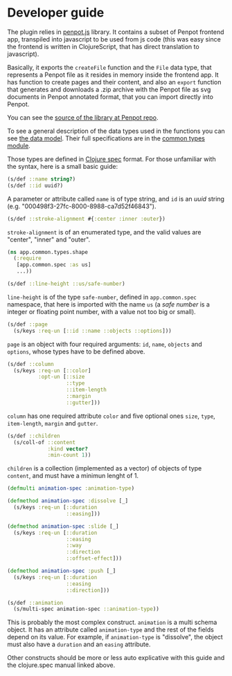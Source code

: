 # Developer guide

The plugin relies in
[penpot.js](https://github.com/penpot/penpot-exporter-figma-plugin/blob/main/src/penpot.js) library.
It contains a subset of Penpot frontend app, transpiled into javascript to be used from js code
(this was easy since the frontend is written in ClojureScript, that has direct translation to
javascript).

Basically, it exports the `createFile` function and the `File` data type, that represents a Penpot
file as it resides in memory inside the frontend app. It has function to create pages and their
content, and also an `export` function that generates and downloads a .zip archive with the Penpot
file as svg documents in Penpot annotated format, that you can import directly into Penpot.

You can see the
[source of the library at Penpot repo](https://github.com/penpot/penpot/tree/develop/frontend/src/app/libs).

To see a general description of the data types used in the functions you can see
[the data model](https://help.penpot.app/technical-guide/data-model/). Their full specifications are
in the
[common types module](https://github.com/penpot/penpot/tree/develop/common/src/app/common/types).

Those types are defined in [Clojure spec](https://clojure.org/guides/spec) format. For those
unfamiliar with the syntax, here is a small basic guide:

```clojure
(s/def ::name string?)
(s/def ::id uuid?)
```

A parameter or attribute called `name` is of type string, and `id` is an _uuid_ string (e.g.
"000498f3-27fc-8000-8988-ca7d52f46843").

```clojure
(s/def ::stroke-alignment #{:center :inner :outer})
```

`stroke-alignment` is of an enumerated type, and the valid values are "center", "inner" and "outer".

```clojure
(ns app.common.types.shape
  (:require
   [app.common.spec :as us]
   ...))

(s/def ::line-height ::us/safe-number)
```

`line-height` is of the type `safe-number`, defined in `app.common.spec` namespace, that here is
imported with the name `us` (a _safe number_ is a integer or floating point number, with a value not
too big or small).

```clojure
(s/def ::page
  (s/keys :req-un [::id ::name ::objects ::options]))
```

`page` is an object with four required arguments: `id`, `name`, `objects` and `options`, whose types
have to be defined above.

```clojure
(s/def ::column
  (s/keys :req-un [::color]
          :opt-un [::size
                   ::type
                   ::item-length
                   ::margin
                   ::gutter]))
```

`column` has one required attribute `color` and five optional ones `size`, `type`, `item-length`,
`margin` and `gutter`.

```clojure
(s/def ::children
  (s/coll-of ::content
             :kind vector?
             :min-count 1))
```

`children` is a collection (implemented as a vector) of objects of type `content`, and must have a
minimun lenght of 1.

```clojure
(defmulti animation-spec :animation-type)

(defmethod animation-spec :dissolve [_]
  (s/keys :req-un [::duration
                   ::easing]))

(defmethod animation-spec :slide [_]
  (s/keys :req-un [::duration
                   ::easing
                   ::way
                   ::direction
                   ::offset-effect]))

(defmethod animation-spec :push [_]
  (s/keys :req-un [::duration
                   ::easing
                   ::direction]))

(s/def ::animation
  (s/multi-spec animation-spec ::animation-type))
```

This is probably the most complex construct. `animation` is a multi schema object. It has an
attribute called `animation-type` and the rest of the fields depend on its value. For example, if
`animation-type` is "dissolve", the object must also have a `duration` and an `easing` attribute.

Other constructs should be more or less auto explicative with this guide and the clojure.spec manual
linked above.
